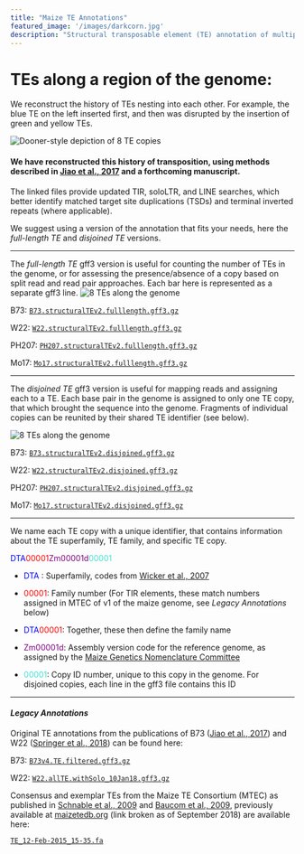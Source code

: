 ```yaml
---
title: "Maize TE Annotations"
featured_image: '/images/darkcorn.jpg'
description: "Structural transposable element (TE) annotation of multiple maize genomes"
---
```


# TEs along a region of the genome:
We reconstruct the history of TEs nesting into each other. 
For example, the blue TE on the left inserted first, and then was disrupted by the insertion of green and yellow TEs.

![Dooner-style depiction of 8 TE copies](/maize_TEs/images/dooner_style.png)

#### We have reconstructed this history of transposition, using methods described in [Jiao et al., 2017](https://www.nature.com/articles/nature22971) and a forthcoming manuscript. 

The linked files provide updated TIR, soloLTR, and LINE searches, which better identify matched target site duplications (TSDs) and terminal inverted repeats (where applicable).

We suggest using a version of the annotation that fits your needs, here the *full-length TE* and *disjoined TE* versions.

--------------

The *full-length TE* gff3 version is useful for counting the number of TEs in the genome, or for assessing the presence/absence of a copy based on split read and read pair approaches. Each bar here is represented as a separate gff3 line.
![8 TEs along the genome](/maize_TEs/images/allTE.png)

B73: [`B73.structuralTEv2.fulllength.gff3.gz`](https://github.com/mcstitzer/maize_TEs/blob/master/B73.structuralTEv2.fulllength.2018-09-19.gff3.gz)

W22: [`W22.structuralTEv2.fulllength.gff3.gz`](https://github.com/mcstitzer/maize_TEs/blob/master/W22.structuralTEv2.fulllength.2018-09-12.gff3.gz)

PH207: [`PH207.structuralTEv2.fulllength.gff3.gz`](https://github.com/mcstitzer/maize_TEs/blob/master/PH207.structuralTEv2.fulllength.2018-10-15.gff3.gz)

Mo17: [`Mo17.structuralTEv2.fulllength.gff3.gz`](https://github.com/mcstitzer/maize_TEs/blob/master/Mo17.structuralTEv2.fulllength.2018-12-11.gff3.gz)

--------------
The *disjoined TE* gff3 version is useful for mapping reads and assigning each to a TE. 
Each base pair in the genome is assigned to only one TE copy, that which brought the sequence into the genome. 
Fragments of individual copies can be reunited by their shared TE identifier (see below). 

![8 TEs along the genome](/maize_TEs/images/disjoined.png)

B73: [`B73.structuralTEv2.disjoined.gff3.gz`](https://github.com/mcstitzer/maize_TEs/blob/master/B73.structuralTEv2.disjoined.2018-09-19.gff3.gz)

W22: [`W22.structuralTEv2.disjoined.gff3.gz`](https://github.com/mcstitzer/maize_TEs/blob/master/W22.structuralTEv2.disjoined.2018-09-22.gff3.gz)

PH207: [`PH207.structuralTEv2.disjoined.gff3.gz`](https://github.com/mcstitzer/maize_TEs/blob/master/PH207.structuralTEv2.disjoined.2018-10-15.gff3.gz)

Mo17: [`Mo17.structuralTEv2.disjoined.gff3.gz`](https://github.com/mcstitzer/maize_TEs/blob/master/Mo17.structuralTEv2.disjoined.2018-12-11.gff3.gz)

------------------

<div style="text-align: left">
We name each TE copy with a unique identifier, that contains information about the TE superfamily, TE family, and specific TE copy.
</div>


<span style="color:blue">DTA</span><span style="color:red">00001</span><span style="color:purple">Zm00001d</span><span style="color:turquoise">00001</span>

- <span style="color:blue"> DTA </span>: Superfamily, codes from [Wicker et al., 2007](https://www.nature.com/articles/nrg2165)

- <span style="color:red">00001</span>: Family number (For TIR elements, these match numbers assigned in MTEC of v1 of the maize genome, see _Legacy Annotations_ below)

- <span style="color:blue">DTA</span><span style="color:red">00001</span>: Together, these then define the family name

- <span style="color:purple">Zm00001d</span>: Assembly version code for the reference genome, as assigned by the [Maize Genetics Nomenclature Committee](https://www.maizegdb.org/nomenclature)

- <span style="color:turquoise">00001</span>: Copy ID number, unique to this copy in the genome. For disjoined copies, each line in the gff3 file contains this ID

---------------

#### _Legacy Annotations_

Original TE annotations from the publications of B73 ([Jiao et al., 2017](https://www.nature.com/articles/nature22971)) and W22 ([Springer et al., 2018](https://www.nature.com/articles/s41588-018-0158-0)) can be found here:

B73: [`B73v4.TE.filtered.gff3.gz`](ftp://ftp.gramene.org/pub/gramene/CURRENT_RELEASE/gff3/zea_mays/repeat_annotation/B73v4.TE.filtered.gff3.gz)

W22: [`W22.allTE.withSolo_10Jan18.gff3.gz`](https://ftp.maizegdb.org/MaizeGDB/FTP/W22_v2.0/W22.allTE.withSolo_10Jan18.gff3.gz)

Consensus and exemplar TEs from the Maize TE Consortium (MTEC) as published in [Schnable et al., 2009](http://science.sciencemag.org/content/326/5956/1112.full) and [Baucom et al., 2009](https://journals.plos.org/plosgenetics/article?id=10.1371/journal.pgen.1000732), previously available at [maizetedb.org](http://www.maizetedb.org) (link broken as of September 2018) are available here:

[`TE_12-Feb-2015_15-35.fa`](https://github.com/mcstitzer/dawe_ab10_kindr/blob/master/identify_haplotypes/te_alignments/TE_12-Feb-2015_15-35.fa)

